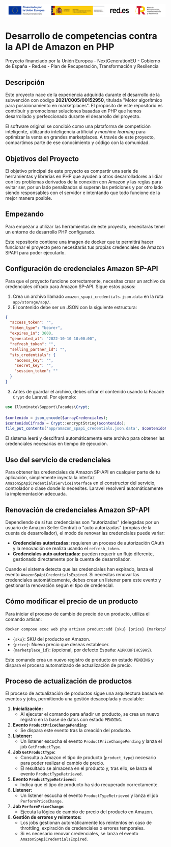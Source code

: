 ![Proyecto financiado por la unión europea - Red.es - Plan de Recuperación, Transformación y Resilencia](assets/redes.png)

# Desarrollo de competencias contra la API de Amazon en PHP

Proyecto financiado por la Unión Europea - NextGenerationEU - Gobierno de España - Red.es - Plan de Recuperación, Transformación y Resilencia

## Descripción

Este proyecto nace de la experiencia adquirida durante el desarrollo de la subvención con código **2021/C005/00152950**, titulada "Motor algorítmico para posicionamiento en marketplaces". El propósito de este repositorio es contribuir y promocionar soluciones basadas en PHP que hemos desarrollado y perfeccionado durante el desarrollo del proyecto.

El software original se concibió como una plataforma de competición inteligente, utilizando inteligencia artificial y *machine learning* para optimizar la venta en grandes marketplaces. A través de este proyecto, compartimos parte de ese conocimiento y código con la comunidad.

## Objetivos del Proyecto

El objetivo principal de este proyecto es compartir una serie de herramientas y librerías en PHP que ayuden a otros desarrolladores a lidiar con los problemas derivados de la conexión con Amazon y las reglas para evitar ser, por un lado penalizados si superan las peticiones y por otro lado siendo responsables con el servidor e intentando que todo funcione de la mejor manera posible.

## Empezando

Para empezar a utilizar las herramientas de este proyecto, necesitarás tener un entorno de desarrollo PHP configurado.

Este repositorio contiene una imagen de docker que te permitirá hacer funcionar el proyecto pero necesitarás tus propias credenciales de Amazon SPAPI para poder ejecutarlo.

## Configuración de credenciales Amazon SP-API

Para que el proyecto funcione correctamente, necesitas crear un archivo de credenciales cifrado para Amazon SP-API. Sigue estos pasos:

1. Crea un archivo llamado `amazon_spapi_credentials.json.data` en la ruta `app/storage/app/`.
2. El contenido debe ser un JSON con la siguiente estructura:

```json
{
  "access_token": "",
  "token_type": "bearer",
  "expires_in": 3600,
  "generated_at": "2022-10-10 10:00:00", 
  "refresh_token": "",
  "selling_partner_id": "",
  "sts_credentials": {
    "access_key": "",
    "secret_key": "",
    "session_token": ""
  }
}
```

3. Antes de guardar el archivo, debes cifrar el contenido usando la Facade `Crypt` de Laravel. Por ejemplo:

```php
use Illuminate\Support\Facades\Crypt;

$contenido = json_encode($arrayCredenciales);
$contenidoCifrado = Crypt::encryptString($contenido);
file_put_contents('app/amazon_spapi_credentials.json.data', $contenidoCifrado);
```

El sistema leerá y descifrará automáticamente este archivo para obtener las credenciales necesarias en tiempo de ejecución.

## Uso del servicio de credenciales

Para obtener las credenciales de Amazon SP-API en cualquier parte de tu aplicación, simplemente inyecta la interfaz `AmazonSpApiCredentialsServiceInterface` en el constructor del servicio, controlador o clase donde lo necesites. Laravel resolverá automáticamente la implementación adecuada.

## Renovación de credenciales Amazon SP-API

Dependiendo de si tus credenciales son "autorizadas" (delegadas por un usuario de Amazon Seller Central) o "auto autorizadas" (propias de la cuenta de desarrollador), el modo de renovar las credenciales puede variar:

- **Credenciales autorizadas:** requieren un proceso de autorización OAuth y la renovación se realiza usando el `refresh_token`.
- **Credenciales auto autorizadas:** pueden requerir un flujo diferente, gestionado directamente por la cuenta de desarrollador.

Cuando el sistema detecta que las credenciales han expirado, lanza el evento `AmazonSpApiCredentialsExpired`. Si necesitas renovar las credenciales automáticamente, debes crear un listener para este evento y gestionar la renovación según el tipo de credencial.

## Cómo modificar el precio de un producto

Para iniciar el proceso de cambio de precio de un producto, utiliza el comando artisan:

```bash
docker compose exec web php artisan product:add {sku} {price} {marketplace_id}
```

- `{sku}`: SKU del producto en Amazon.
- `{price}`: Nuevo precio que deseas establecer.
- `{marketplace_id}`: (opcional, por defecto España: `A1RKKUPIHCS9HS`).

Este comando crea un nuevo registro de producto en estado `PENDING` y dispara el proceso automatizado de actualización de precio.

## Proceso de actualización de productos

El proceso de actualización de productos sigue una arquitectura basada en eventos y jobs, permitiendo una gestión desacoplada y escalable:

1. **Inicialización:**
   - Al ejecutar el comando para añadir un producto, se crea un nuevo registro en la base de datos con estado `PENDING`.
2. **Evento `ProductPriceChangePending`:**
   - Se dispara este evento tras la creación del producto.
3. **Listener:**
   - Un listener escucha el evento `ProductPriceChangePending` y lanza el job `GetProductType`.
4. **Job `GetProductType`:**
   - Consulta a Amazon el tipo de producto (`product_type`) necesario para poder realizar el cambio de precio.
   - El resultado se almacena en el producto y, tras ello, se lanza el evento `ProductTypeRetrieved`.
5. **Evento `ProductTypeRetrieved`:**
   - Indica que el tipo de producto ha sido recuperado correctamente.
6. **Listener:**
   - Un listener escucha el evento `ProductTypeRetrieved` y lanza el job `PerformPriceChange`.
7. **Job `PerformPriceChange`:**
   - Ejecuta la lógica de cambio de precio del producto en Amazon.
8. **Gestión de errores y reintentos:**
   - Los jobs gestionan automáticamente los reintentos en caso de throttling, expiración de credenciales o errores temporales.
   - Si es necesario renovar credenciales, se lanza el evento `AmazonSpApiCredentialsExpired`.


